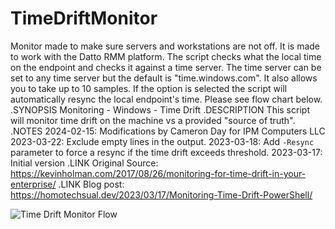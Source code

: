 # TimeDriftMonitor
Monitor made to make sure servers and workstations are not off. It is made to work with the Datto RMM platform. The script checks what the local time on the endpoint and checks it against a time server. The time server can be set to any time server but the default is "time.windows.com". It also allows you to take up to 10 samples. If the option is selected the script will automatically resync the local endpoint's time. Please see flow chart below.
.SYNOPSIS
    Monitoring - Windows - Time Drift
.DESCRIPTION
    This script will monitor time drift on the machine vs a provided "source of truth".
.NOTES
    2024-02-15: Modifications by Cameron Day for IPM Computers LLC
    2023-03-22: Exclude empty lines in the output.
    2023-03-18: Add `-Resync` parameter to force a resync if the time drift exceeds threshold.
    2023-03-17: Initial version
.LINK
    Original Source: https://kevinholman.com/2017/08/26/monitoring-for-time-drift-in-your-enterprise/
.LINK
    Blog post: https://homotechsual.dev/2023/03/17/Monitoring-Time-Drift-PowerShell/

![Time Drift Monitor Flow](https://github.com/ConanDW/TimeDriftMonitor/assets/32853335/2bc1a028-db53-44d1-9d1c-a030c5fa04d5)
